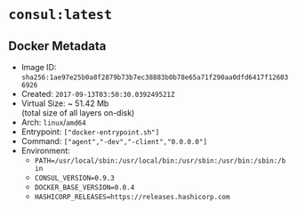 # `consul:latest`

## Docker Metadata

- Image ID: `sha256:1ae97e25b0a8f2879b73b7ec38883b0b78e65a71f290aa0dfd6417f126036926`
- Created: `2017-09-13T03:50:30.039249521Z`
- Virtual Size: ~ 51.42 Mb  
  (total size of all layers on-disk)
- Arch: `linux`/`amd64`
- Entrypoint: `["docker-entrypoint.sh"]`
- Command: `["agent","-dev","-client","0.0.0.0"]`
- Environment:
  - `PATH=/usr/local/sbin:/usr/local/bin:/usr/sbin:/usr/bin:/sbin:/bin`
  - `CONSUL_VERSION=0.9.3`
  - `DOCKER_BASE_VERSION=0.0.4`
  - `HASHICORP_RELEASES=https://releases.hashicorp.com`
